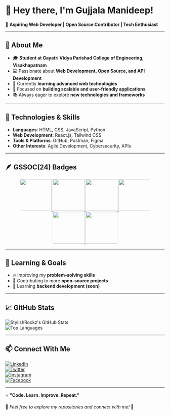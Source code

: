 # 👋 Hey there, I'm Gujjala Manideep!  

🚀 **Aspiring Web Developer | Open Source Contributor | Tech Enthusiast**  

---

## 🌟 About Me  

- 🎓 **Student at Gayatri Vidya Parishad College of Engineering, Visakhapatnam**  
- 💻 Passionate about **Web Development, Open Source, and API Development**  
- 🌱 Currently **learning advanced web technologies**  
- 🎯 Focused on **building scalable and user-friendly applications**  
- 📚 Always eager to explore **new technologies and frameworks**  

---

## 🔧 Technologies & Skills  

- **Languages**: HTML, CSS, JavaScript, Python  
- **Web Development**: React.js, Tailwind CSS  
- **Tools & Platforms**: GitHub, Postman, Figma  
- **Other Interests**: Agile Development, Cybersecurity, APIs  

---

## 🪶 GSSOC(24) Badges  

<div style='display:flex; align-items:center; gap: 10px;' align='center'>
  <a href="https://gssoc.girlscript.tech/leaderboard">
    <img src="https://raw.githubusercontent.com/GSSoC24/Postman-Challenge/main/docs/assets/Postman%20White.png" width="100px" height="100px" />
    <img src="https://raw.githubusercontent.com/GSSoC24/Postman-Challenge/main/docs/assets/1.png" width="100px" height="100px" />
    <img src="https://raw.githubusercontent.com/GSSoC24/Postman-Challenge/main/docs/assets/2.png" width="100px" height="100px" />
    <img src="https://raw.githubusercontent.com/GSSoC24/Postman-Challenge/main/docs/assets/3.png" width="100px" height="100px" />
    <img src="https://raw.githubusercontent.com/GSSoC24/Postman-Challenge/main/docs/assets/4.png" width="100px" height="100px" />
    <img src="https://raw.githubusercontent.com/GSSoC24/Postman-Challenge/main/docs/assets/5.png" width="100px" height="100px" />
  </a>
</div>  

---

## 🌱 Learning & Goals  

- 🔥 Improving my **problem-solving skills**  
- 🚀 Contributing to more **open-source projects**  
- 📖 Learning **backend development (soon)**  

---

## 📈 GitHub Stats  

![StylishRockz's GitHub Stats](https://github-readme-stats.vercel.app/api?username=StylishRockz&show_icons=true&theme=radical)  
![Top Languages](https://github-readme-stats.vercel.app/api/top-langs/?username=StylishRockz&layout=compact&theme=radical)  

---

## 📫 Connect With Me  

[![LinkedIn](https://img.shields.io/badge/LinkedIn-0077B5?style=for-the-badge&logo=linkedin&logoColor=white)](https://www.linkedin.com/in/manideep-gujjala-778755223/)  
[![Twitter](https://img.shields.io/badge/Twitter-1DA1F2?style=for-the-badge&logo=twitter&logoColor=white)](https://x.com/Mannu68570935)  
[![Instagram](https://img.shields.io/badge/Instagram-E4405F?style=for-the-badge&logo=instagram&logoColor=white)](https://www.instagram.com/manideep2004/)  
[![Facebook](https://img.shields.io/badge/Facebook-1877F2?style=for-the-badge&logo=facebook&logoColor=white)](https://www.facebook.com/mani.deepu.14811/)  

---

⭐ **"Code. Learn. Improve. Repeat."**  

🔗 *Feel free to explore my repositories and connect with me!* 🚀
